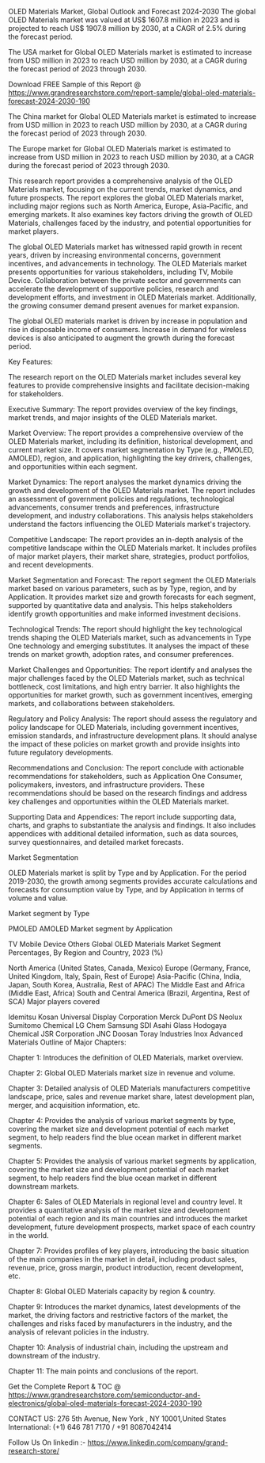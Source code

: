 OLED Materials Market, Global Outlook and Forecast 2024-2030
The global OLED Materials market was valued at US$ 1607.8 million in 2023 and is projected to reach US$ 1907.8 million by 2030, at a CAGR of 2.5% during the forecast period.

The USA market for Global OLED Materials market is estimated to increase from USD million in 2023 to reach USD million by 2030, at a CAGR during the forecast period of 2023 through 2030.

Download FREE Sample of this Report @ https://www.grandresearchstore.com/report-sample/global-oled-materials-forecast-2024-2030-190

The China market for Global OLED Materials market is estimated to increase from USD million in 2023 to reach USD million by 2030, at a CAGR during the forecast period of 2023 through 2030.

The Europe market for Global OLED Materials market is estimated to increase from USD million in 2023 to reach USD million by 2030, at a CAGR during the forecast period of 2023 through 2030.

This research report provides a comprehensive analysis of the OLED Materials market, focusing on the current trends, market dynamics, and future prospects. The report explores the global OLED Materials market, including major regions such as North America, Europe, Asia-Pacific, and emerging markets. It also examines key factors driving the growth of OLED Materials, challenges faced by the industry, and potential opportunities for market players.

The global OLED Materials market has witnessed rapid growth in recent years, driven by increasing environmental concerns, government incentives, and advancements in technology. The OLED Materials market presents opportunities for various stakeholders, including TV, Mobile Device. Collaboration between the private sector and governments can accelerate the development of supportive policies, research and development efforts, and investment in OLED Materials market. Additionally, the growing consumer demand present avenues for market expansion.

The global OLED materials market is driven by increase in population and rise in disposable income of consumers. Increase in demand for wireless devices is also anticipated to augment the growth during the forecast period.

Key Features:

The research report on the OLED Materials market includes several key features to provide comprehensive insights and facilitate decision-making for stakeholders.

Executive Summary: The report provides overview of the key findings, market trends, and major insights of the OLED Materials market.

Market Overview: The report provides a comprehensive overview of the OLED Materials market, including its definition, historical development, and current market size. It covers market segmentation by Type (e.g., PMOLED, AMOLED), region, and application, highlighting the key drivers, challenges, and opportunities within each segment.

Market Dynamics: The report analyses the market dynamics driving the growth and development of the OLED Materials market. The report includes an assessment of government policies and regulations, technological advancements, consumer trends and preferences, infrastructure development, and industry collaborations. This analysis helps stakeholders understand the factors influencing the OLED Materials market's trajectory.

Competitive Landscape: The report provides an in-depth analysis of the competitive landscape within the OLED Materials market. It includes profiles of major market players, their market share, strategies, product portfolios, and recent developments.

Market Segmentation and Forecast: The report segment the OLED Materials market based on various parameters, such as by Type, region, and by Application. It provides market size and growth forecasts for each segment, supported by quantitative data and analysis. This helps stakeholders identify growth opportunities and make informed investment decisions.

Technological Trends: The report should highlight the key technological trends shaping the OLED Materials market, such as advancements in Type One technology and emerging substitutes. It analyses the impact of these trends on market growth, adoption rates, and consumer preferences.

Market Challenges and Opportunities: The report identify and analyses the major challenges faced by the OLED Materials market, such as technical bottleneck, cost limitations, and high entry barrier. It also highlights the opportunities for market growth, such as government incentives, emerging markets, and collaborations between stakeholders.

Regulatory and Policy Analysis: The report should assess the regulatory and policy landscape for OLED Materials, including government incentives, emission standards, and infrastructure development plans. It should analyse the impact of these policies on market growth and provide insights into future regulatory developments.

Recommendations and Conclusion: The report conclude with actionable recommendations for stakeholders, such as Application One Consumer, policymakers, investors, and infrastructure providers. These recommendations should be based on the research findings and address key challenges and opportunities within the OLED Materials market.

Supporting Data and Appendices: The report include supporting data, charts, and graphs to substantiate the analysis and findings. It also includes appendices with additional detailed information, such as data sources, survey questionnaires, and detailed market forecasts.

Market Segmentation

OLED Materials market is split by Type and by Application. For the period 2019-2030, the growth among segments provides accurate calculations and forecasts for consumption value by Type, and by Application in terms of volume and value.

Market segment by Type

PMOLED
AMOLED
Market segment by Application

TV
Mobile Device
Others
Global OLED Materials Market Segment Percentages, By Region and Country, 2023 (%)

North America (United States, Canada, Mexico)
Europe (Germany, France, United Kingdom, Italy, Spain, Rest of Europe)
Asia-Pacific (China, India, Japan, South Korea, Australia, Rest of APAC)
The Middle East and Africa (Middle East, Africa)
South and Central America (Brazil, Argentina, Rest of SCA)
Major players covered

Idemitsu Kosan
Universal Display Corporation
Merck
DuPont
DS Neolux
Sumitomo Chemical
LG Chem
Samsung SDI
Asahi Glass
Hodogaya Chemical
JSR Corporation
JNC
Doosan
Toray Industries
Inox Advanced Materials
Outline of Major Chapters:

Chapter 1: Introduces the definition of OLED Materials, market overview.

Chapter 2: Global OLED Materials market size in revenue and volume.

Chapter 3: Detailed analysis of OLED Materials manufacturers competitive landscape, price, sales and revenue market share, latest development plan, merger, and acquisition information, etc.

Chapter 4: Provides the analysis of various market segments by type, covering the market size and development potential of each market segment, to help readers find the blue ocean market in different market segments.

Chapter 5: Provides the analysis of various market segments by application, covering the market size and development potential of each market segment, to help readers find the blue ocean market in different downstream markets.

Chapter 6: Sales of OLED Materials in regional level and country level. It provides a quantitative analysis of the market size and development potential of each region and its main countries and introduces the market development, future development prospects, market space of each country in the world.

Chapter 7: Provides profiles of key players, introducing the basic situation of the main companies in the market in detail, including product sales, revenue, price, gross margin, product introduction, recent development, etc.

Chapter 8: Global OLED Materials capacity by region & country.

Chapter 9: Introduces the market dynamics, latest developments of the market, the driving factors and restrictive factors of the market, the challenges and risks faced by manufacturers in the industry, and the analysis of relevant policies in the industry.

Chapter 10: Analysis of industrial chain, including the upstream and downstream of the industry.

Chapter 11: The main points and conclusions of the report.

Get the Complete Report & TOC @ https://www.grandresearchstore.com/semiconductor-and-electronics/global-oled-materials-forecast-2024-2030-190

CONTACT US:
276 5th Avenue, New York , NY 10001,United States
International: (+1) 646 781 7170 / +91 8087042414

Follow Us On linkedin :- https://www.linkedin.com/company/grand-research-store/
